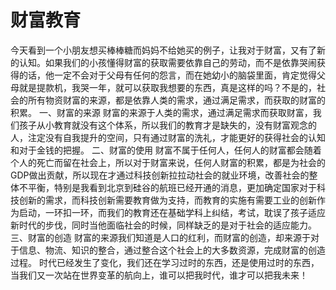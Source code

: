 # 财富教育

今天看到一个小朋友想买棒棒糖而妈妈不给她买的例子，让我对于财富，又有了新的认知。如果我们的小孩懂得财富的获取需要依靠自己的劳动，而不是依靠哭闹获得的话，他一定不会对于父母有任何的怨言，而在她幼小的脑袋里面，肯定觉得父母就是提款机，我哭一年，就可以获取我想要的东西，真是这样的吗？不是的，社会的所有物资财富的来源，都是依靠人类的需求，通过满足需求，而获取的财富的积累。
一、财富的来源
财富的来源于人类的需求，通过满足需求而获取财富，我们孩子从小教育就没有这个体系，所以我们的教育才是缺失的，没有财富观念的人，注定没有自我提升的空间，只有通过财富的洗礼，才能更好的获得社会的认知和对于金钱的把握。
二、财富的使用
财富不属于任何人，任何人的财富都会随着个人的死亡而留在社会上，所以对于财富来说，任何人财富的积累，都是为社会的GDP做出贡献，所以现在才通过科技创新拉拉动社会的就业环境，改善社会的整体不平衡，特别是我看到北京到硅谷的航班已经开通的消息，更加确定国家对于科技创新的需求，而科技创新需要教育做为支持，而教育的实施有需要工业的创新作为启动，一环扣一环，而我们的教育还在基础学科上纠结，考试，耽误了孩子适应新时代的步伐，同时当他面临社会的时候，同样缺乏的是对于社会的适应能力。
三、财富的创造
财富的来源我们知道是人口的红利，而财富的创造，却来源于对于信息、物流、知识的整合，通过整合这个社会上的大多数资源，完成财富的创造过程。
时代已经发生了变化，我们还在学习过时的东西，还是使用过时的东西，当我们又一次站在世界变革的航向上，谁可以把我时代，谁才可以把我未来！
